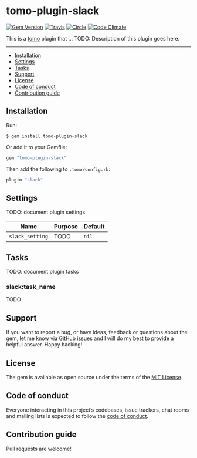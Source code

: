 # tomo-plugin-slack

[![Gem Version](https://badge.fury.io/rb/tomo-plugin-slack.svg)](https://rubygems.org/gems/tomo-plugin-slack)
[![Travis](https://img.shields.io/travis/jindrichskupa/tomo-plugin-slack.svg?label=travis)](https://travis-ci.org/jindrichskupa/tomo-plugin-slack)
[![Circle](https://circleci.com/gh/jindrichskupa/tomo-plugin-slack/tree/main.svg?style=shield)](https://app.circleci.com/pipelines/github/jindrichskupa/tomo-plugin-slack?branch=main)
[![Code Climate](https://codeclimate.com/github/jindrichskupa/tomo-plugin-slack/badges/gpa.svg)](https://codeclimate.com/github/jindrichskupa/tomo-plugin-slack)

This is a [tomo](https://github.com/mattbrictson/tomo) plugin that ... TODO: Description of this plugin goes here.

---

- [Installation](#installation)
- [Settings](#settings)
- [Tasks](#tasks)
- [Support](#support)
- [License](#license)
- [Code of conduct](#code-of-conduct)
- [Contribution guide](#contribution-guide)

## Installation

Run:

```
$ gem install tomo-plugin-slack
```

Or add it to your Gemfile:

```ruby
gem "tomo-plugin-slack"
```

Then add the following to `.tomo/config.rb`:

```ruby
plugin "slack"
```

## Settings

TODO: document plugin settings

| Name                  | Purpose | Default |
| --------------------- | ------- | ------- |
| `slack_setting` | TODO    | `nil`   |

## Tasks

TODO: document plugin tasks

### slack:task_name

TODO

## Support

If you want to report a bug, or have ideas, feedback or questions about the gem, [let me know via GitHub issues](https://github.com/jindrichskupa/tomo-plugin-slack/issues/new) and I will do my best to provide a helpful answer. Happy hacking!

## License

The gem is available as open source under the terms of the [MIT License](LICENSE.txt).

## Code of conduct

Everyone interacting in this project’s codebases, issue trackers, chat rooms and mailing lists is expected to follow the [code of conduct](CODE_OF_CONDUCT.md).

## Contribution guide

Pull requests are welcome!
